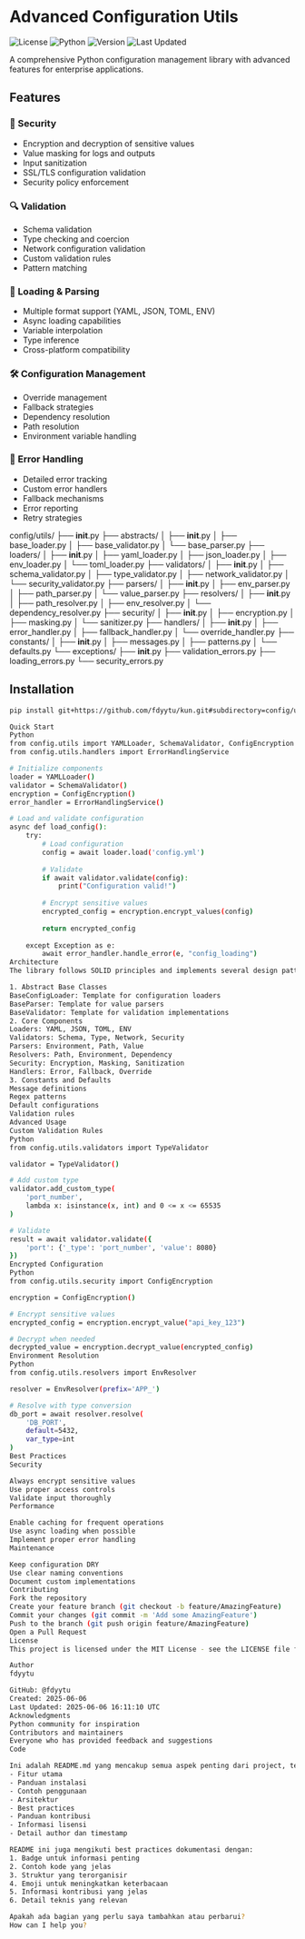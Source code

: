 # Advanced Configuration Utils

![License](https://img.shields.io/badge/license-MIT-blue.svg)
![Python](https://img.shields.io/badge/python-3.9+-blue.svg)
![Version](https://img.shields.io/badge/version-1.0.0-green.svg)
![Last Updated](https://img.shields.io/badge/last%20updated-2025--06--06-brightgreen.svg)

A comprehensive Python configuration management library with advanced features for enterprise applications.

## Features

### 🔐 Security
- Encryption and decryption of sensitive values
- Value masking for logs and outputs
- Input sanitization
- SSL/TLS configuration validation
- Security policy enforcement

### 🔍 Validation
- Schema validation
- Type checking and coercion
- Network configuration validation
- Custom validation rules
- Pattern matching

### 🔄 Loading & Parsing
- Multiple format support (YAML, JSON, TOML, ENV)
- Async loading capabilities
- Variable interpolation
- Type inference
- Cross-platform compatibility

### 🛠 Configuration Management
- Override management
- Fallback strategies
- Dependency resolution
- Path resolution
- Environment variable handling

### 🎯 Error Handling
- Detailed error tracking
- Custom error handlers
- Fallback mechanisms
- Error reporting
- Retry strategies

config/utils/
├── __init__.py
├── abstracts/
│   ├── __init__.py
│   ├── base_loader.py
│   ├── base_validator.py
│   └── base_parser.py
├── loaders/
│   ├── __init__.py
│   ├── yaml_loader.py
│   ├── json_loader.py
│   ├── env_loader.py
│   └── toml_loader.py
├── validators/
│   ├── __init__.py
│   ├── schema_validator.py
│   ├── type_validator.py
│   ├── network_validator.py
│   └── security_validator.py
├── parsers/
│   ├── __init__.py
│   ├── env_parser.py
│   ├── path_parser.py
│   └── value_parser.py
├── resolvers/
│   ├── __init__.py
│   ├── path_resolver.py
│   ├── env_resolver.py
│   └── dependency_resolver.py
├── security/
│   ├── __init__.py
│   ├── encryption.py
│   ├── masking.py
│   └── sanitizer.py
├── handlers/
│   ├── __init__.py
│   ├── error_handler.py
│   ├── fallback_handler.py
│   └── override_handler.py
├── constants/
│   ├── __init__.py
│   ├── messages.py
│   ├── patterns.py
│   └── defaults.py
└── exceptions/
    ├── __init__.py
    ├── validation_errors.py
    ├── loading_errors.py
    └── security_errors.py

## Installation

```bash
pip install git+https://github.com/fdyytu/kun.git#subdirectory=config/utils

Quick Start
Python
from config.utils import YAMLLoader, SchemaValidator, ConfigEncryption
from config.utils.handlers import ErrorHandlingService

# Initialize components
loader = YAMLLoader()
validator = SchemaValidator()
encryption = ConfigEncryption()
error_handler = ErrorHandlingService()

# Load and validate configuration
async def load_config():
    try:
        # Load configuration
        config = await loader.load('config.yml')
        
        # Validate
        if await validator.validate(config):
            print("Configuration valid!")
            
        # Encrypt sensitive values
        encrypted_config = encryption.encrypt_values(config)
        
        return encrypted_config
        
    except Exception as e:
        await error_handler.handle_error(e, "config_loading")
Architecture
The library follows SOLID principles and implements several design patterns:

1. Abstract Base Classes
BaseConfigLoader: Template for configuration loaders
BaseParser: Template for value parsers
BaseValidator: Template for validation implementations
2. Core Components
Loaders: YAML, JSON, TOML, ENV
Validators: Schema, Type, Network, Security
Parsers: Environment, Path, Value
Resolvers: Path, Environment, Dependency
Security: Encryption, Masking, Sanitization
Handlers: Error, Fallback, Override
3. Constants and Defaults
Message definitions
Regex patterns
Default configurations
Validation rules
Advanced Usage
Custom Validation Rules
Python
from config.utils.validators import TypeValidator

validator = TypeValidator()

# Add custom type
validator.add_custom_type(
    'port_number',
    lambda x: isinstance(x, int) and 0 <= x <= 65535
)

# Validate
result = await validator.validate({
    'port': {'_type': 'port_number', 'value': 8080}
})
Encrypted Configuration
Python
from config.utils.security import ConfigEncryption

encryption = ConfigEncryption()

# Encrypt sensitive values
encrypted_config = encryption.encrypt_value("api_key_123")

# Decrypt when needed
decrypted_value = encryption.decrypt_value(encrypted_config)
Environment Resolution
Python
from config.utils.resolvers import EnvResolver

resolver = EnvResolver(prefix='APP_')

# Resolve with type conversion
db_port = await resolver.resolve(
    'DB_PORT',
    default=5432,
    var_type=int
)
Best Practices
Security

Always encrypt sensitive values
Use proper access controls
Validate input thoroughly
Performance

Enable caching for frequent operations
Use async loading when possible
Implement proper error handling
Maintenance

Keep configuration DRY
Use clear naming conventions
Document custom implementations
Contributing
Fork the repository
Create your feature branch (git checkout -b feature/AmazingFeature)
Commit your changes (git commit -m 'Add some AmazingFeature')
Push to the branch (git push origin feature/AmazingFeature)
Open a Pull Request
License
This project is licensed under the MIT License - see the LICENSE file for details.

Author
fdyytu

GitHub: @fdyytu
Created: 2025-06-06
Last Updated: 2025-06-06 16:11:10 UTC
Acknowledgments
Python community for inspiration
Contributors and maintainers
Everyone who has provided feedback and suggestions
Code

Ini adalah README.md yang mencakup semua aspek penting dari project, termasuk:
- Fitur utama
- Panduan instalasi
- Contoh penggunaan
- Arsitektur
- Best practices
- Panduan kontribusi
- Informasi lisensi
- Detail author dan timestamp

README ini juga mengikuti best practices dokumentasi dengan:
1. Badge untuk informasi penting
2. Contoh kode yang jelas
3. Struktur yang terorganisir
4. Emoji untuk meningkatkan keterbacaan
5. Informasi kontribusi yang jelas
6. Detail teknis yang relevan

Apakah ada bagian yang perlu saya tambahkan atau perbarui?
How can I help you?
